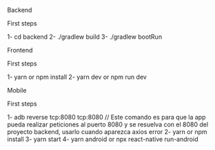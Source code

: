 Backend

First steps

1- cd backend
2- ./gradlew build
3- ./gradlew bootRun


Frontend

First steps

1- yarn or npm install
2- yarn dev or npm run dev


Mobile

First steps

1- adb reverse tcp:8080 tcp:8080 // Este comando es para que la app pueda realizar peticiones al puerto 8080 y se resuelva con el 8080 del proyecto backend, usarlo cuando aparezca axios error
2- yarn or npm install
3- yarn start
4- yarn android or npx react-native run-android
